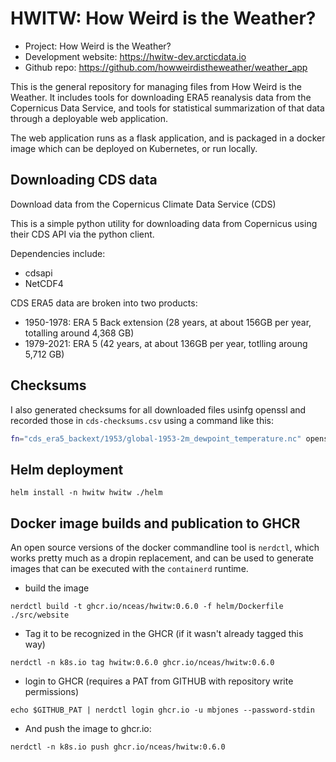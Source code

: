 # HWITW: How Weird is the Weather?

- Project: How Weird is the Weather?
- Development website: https://hwitw-dev.arcticdata.io
- Github repo: https://github.com/howweirdistheweather/weather_app

This is the general repository for managing files from How Weird is the Weather. It includes 
tools for downloading ERA5 reanalysis data from the Copernicus Data Service, and tools for 
statistical summarization of that data through a deployable web application.

The web application runs as a flask application, and is packaged in a docker image which can 
be deployed on Kubernetes, or run locally.

## Downloading CDS data

Download data from the Copernicus Climate Data Service (CDS)

This is a simple python utility for downloading data from Copernicus using their CDS API via the python client.

Dependencies include:

- cdsapi
- NetCDF4

CDS ERA5 data are broken into two products:

- 1950-1978: ERA 5 Back extension (28 years, at about 156GB per year, totalling around 4,368 GB)
- 1979-2021: ERA 5 (42 years, at about 136GB per year, totlling aroung 5,712 GB)

## Checksums

I also generated checksums for all downloaded files usinfg openssl and recorded those in 
`cds-checksums.csv` using a command like this:

```sh
fn="cds_era5_backext/1953/global-1953-2m_dewpoint_temperature.nc" openssl dgst -sha256 $fn | awk -F'[()=]' '{print $2 ",",  $1 "," $4}' >> cds-checksums.csv
```

## Helm deployment

```
helm install -n hwitw hwitw ./helm
```

## Docker image builds and publication to GHCR

An open source versions of the docker commandline tool is `nerdctl`, which works pretty much as
a dropin replacement, and can be used to generate images that can be executed with the `containerd` 
runtime.

- build the image

```
nerdctl build -t ghcr.io/nceas/hwitw:0.6.0 -f helm/Dockerfile ./src/website
```

- Tag it to be recognized in the GHCR (if it wasn't already tagged this way)

```
nerdctl -n k8s.io tag hwitw:0.6.0 ghcr.io/nceas/hwitw:0.6.0
```

- login to GHCR (requires a PAT from GITHUB with repository write permissions)

```
echo $GITHUB_PAT | nerdctl login ghcr.io -u mbjones --password-stdin
```

- And push the image to ghcr.io:

```
nerdctl -n k8s.io push ghcr.io/nceas/hwitw:0.6.0
```
